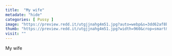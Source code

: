 ```yaml
---
title:  "My wife"
metadate: "hide"
categories: [ Pussy ]
image: "https://preview.redd.it/utgjjnahg4m51.jpg?auto=webp&s=3dd62af8bfa6997af49f4caa617daaf6b6b5734e"
thumb: "https://preview.redd.it/utgjjnahg4m51.jpg?width=960&crop=smart&auto=webp&s=12555d346c4c3a955d57bdf155ef0544ed8bf878"
visit: ""
---
```

My wife
